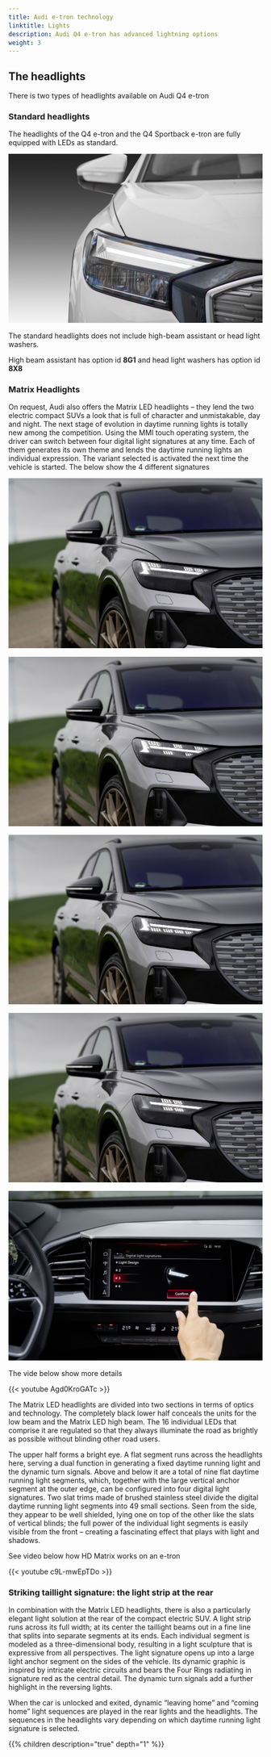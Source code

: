 ```yaml
---
title: Audi e-tron technology
linktitle: Lights
description: Audi Q4 e-tron has advanced lightning options
weight: 3
---
```


## The headlights

There is two types of headlights available on Audi Q4 e-tron

### Standard headlights

The headlights of the Q4 e-tron and the Q4 Sportback e-tron are fully equipped with LEDs as standard. 

![Standard Head lights](headlightstandard.jpg "Standard LED head lights with LED indicator lights")

The standard headlights does not include high-beam assistant or head light washers. 

High beam assistant has option id **8G1** and head light washers has option id **8X8**

### Matrix Headlights

On request, Audi also offers the Matrix LED headlights – they lend the two electric compact SUVs a look that is full of character and unmistakable, day and night. The next stage of evolution in daytime running lights is totally new among the competition. Using the MMI touch operating system, the driver can switch between four digital light signatures at any time. Each of them generates its own theme and lends the daytime running lights an individual expression. The variant selected is activated the next time the vehicle is started. The below show the 4 different signatures

![Signature 1](signature1.jpg "Light signature 1")

![Signature 2](signature2.jpg "Light signature 2")

![Signature 3](signature3.jpg "Light signature 3")

![Signature 4](signature4.jpg "Light signature 4")

![Signature menu](signaturemenu.jpg "Signature selection is done in MMI")

The vide below show more details

{{< youtube Agd0KroGATc >}}

The Matrix LED headlights are divided into two sections in terms of optics and technology. The completely black lower half conceals the units for the low beam and the Matrix LED high beam. The 16 individual LEDs that comprise it are regulated so that they always illuminate the road as brightly as possible without blinding other road users.

The upper half forms a bright eye. A flat segment runs across the headlights here, serving a dual function in generating a fixed daytime running light and the dynamic turn signals. Above and below it are a total of nine flat daytime running light segments, which, together with the large vertical anchor segment at the outer edge, can be configured into four digital light signatures. Two slat trims made of brushed stainless steel divide the digital daytime running light segments into 49 small sections. Seen from the side, they appear to be well shielded, lying one on top of the other like the slats of vertical blinds; the full power of the individual light segments is easily visible from the front – creating a fascinating effect that plays with light and shadows.

See video below how HD Matrix works on an e-tron

{{< youtube c9L-mwEpTDo >}}

### Striking taillight signature: the light strip at the rear

In combination with the Matrix LED headlights, there is also a particularly elegant light solution at the rear of the compact electric SUV. A light strip runs across its full width; at its center the taillight beams out in a fine line that splits into separate segments at its ends. Each individual segment is modeled as a three-dimensional body, resulting in a light sculpture that is expressive from all perspectives. The light signature opens up into a large light anchor segment on the sides of the vehicle. Its dynamic graphic is inspired by intricate electric circuits and bears the Four Rings radiating in signature red as the central detail. The dynamic turn signals add a further highlight in the reversing lights.

When the car is unlocked and exited, dynamic “leaving home” and “coming home” light sequences are played in the rear lights and the headlights. The sequences in the headlights vary depending on which daytime running light signature is selected.


<script src="https://www.audimedia.tv/embed.js" id="amc-video-5582-en"></script>

{{% children description="true" depth="1" %}}
